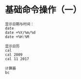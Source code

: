 # 基础命令操作（一）
```text
显示日期与时间：
date
date +%Y/%m/%d
date +%H:%M

显示日历
cal
cal 2009
cal 11 2017 

计算器
bc





```


